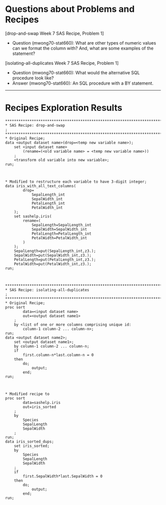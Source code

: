 
# Questions about Problems and Recipes



[drop-and-swap Week 7 SAS Recipe, Problem 1]
* Question (mwong70-stat660): What are other types of numeric values can we format the column with? And, what are some examples of the statement?



[isolating-all-duplicates Week 7 SAS Recipe, Problem 1]
* Question (mwong70-stat660): What would the alternative SQL procedure look like?
* Answer (mwong70-stat660): An SQL procedure with a BY statement.



***



# Recipes Exploration Results




```
*******************************************************************************;
* SAS Recipe: drop-and-swap                                                    ;
*******************************************************************************;
* Original Recipe;
data <output dataset name>(drop=<temp new variable name>);
    set <input dataset name>
        (rename=(<old variable name> = <temp new variable name>))
    ;
    <transform old variable into new variable>;
run;



* Modified to restructure each variable to have 3-digit integer;
data iris_with_all_text_columns(
        drop=
            SepalLength_int
            SepalWidth_int
            PetalLength_int
            PetalWidth_int
    );
    set sashelp.iris(
        rename=(
            SepalLength=SepalLength_int
            SepalWidth=SepalWidth_int
            PetalLength=PetalLength_int
            PetalWidth=PetalWidth_int
        )
    );
    SepalLength=put(SepalLength_int,z3.);
    SepalWidth=put(SepalWidth_int,z3.);
    PetalLength=put(PetalLength_int,z3.);
    PetalWidth=put(PetalWidth_int,z3.);
run;



*******************************************************************************;
* SAS Recipe: isolating-all-duplicates                                         ;
*******************************************************************************;
* Original Recipe;
proc sort
        data=<input dataset name>
        out=<output dataset name1>
    ;
    by <list of one or more columns comprising unique id:
        column-1 column-2 ... column-n>;
run;
data <output dataset name2>;
    set <output dataset name1>;
    by column-1 column-2 ... column-n;
    if
        first.column-n*last.column-n = 0
    then
        do;
            output;
        end;
run;



* Modified recipe to 
proc sort
        data=sashelp.iris
        out=iris_sorted
    ;
    by
        Species
        SepalLength
        SepalWidth
    ;
run;
data iris_sorted_dups;
    set iris_sorted;
    by
        Species
        SepalLength
        SepalWidth
    ;
    if
        first.SepalWidth*last.SepalWidth = 0
    then
        do;
            output;
        end;
run;
